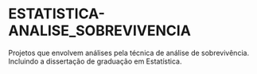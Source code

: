 # ESTATISTICA-ANALISE_SOBREVIVENCIA
Projetos que envolvem análises pela técnica de análise de sobrevivência. Incluindo a dissertação de graduação em Estatística.
